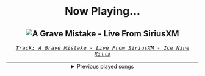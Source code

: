 <div align="center"> 
<h1>Now Playing...</h1>

![A Grave Mistake - Live From SiriusXM](https://i.scdn.co/image/ab67616d00001e0248af952f28e73c668ad0cfb0)
--
_<samp><a href="https://open.spotify.com/track/3FGrFKfl9gkRFqIv4djCDw">Track: A Grave Mistake - Live From SiriusXM - Ice Nine Kills</a></samp>_

<div style="border: 1px #4B5054 solid"></div>
<details>
  <summary>
    Previous played songs
  </summary>
  <table>
    <thead>
      <tr>
        <th>
          Artist
        </th>
        <th>
          Song
        </th>
        <th>
          Link
        </th>
      </tr>
    </thead>
    <tbody>
      <tr><td>Ice Nine Kills</td><td>A Grave Mistake - Live From SiriusXM</td><td><a href="https://open.spotify.com/track/3FGrFKfl9gkRFqIv4djCDw">https://open.spotify.com/track/3FGrFKfl9gkRFqIv4djCDw</a></td></tr><tr><td>Motionless In White</td><td>Voices</td><td><a href="https://open.spotify.com/track/0SnvI0twJ1Mnh0rJlBRrf0">https://open.spotify.com/track/0SnvI0twJ1Mnh0rJlBRrf0</a></td></tr><tr><td>Motionless In White</td><td>Reincarnate</td><td><a href="https://open.spotify.com/track/4vVUoi4U6ikqH2wIoE2fmG">https://open.spotify.com/track/4vVUoi4U6ikqH2wIoE2fmG</a></td></tr><tr><td>Scott Benson Band</td><td>Requiem for a Dream</td><td><a href="https://open.spotify.com/track/1lycZ6BCUETp0NauGdZbsm">https://open.spotify.com/track/1lycZ6BCUETp0NauGdZbsm</a></td></tr><tr><td>Raizer</td><td>Explode</td><td><a href="https://open.spotify.com/track/6zY7DGYzGrkniOU1PxaK4h">https://open.spotify.com/track/6zY7DGYzGrkniOU1PxaK4h</a></td></tr><tr><td>Epic Rap Battles of History</td><td>Guy Fawkes vs Che Guevara</td><td><a href="https://open.spotify.com/track/3h3W34fcJYIKafSrT2PXWQ">https://open.spotify.com/track/3h3W34fcJYIKafSrT2PXWQ</a></td></tr><tr><td>NF</td><td>The Search</td><td><a href="https://open.spotify.com/track/2OKo7g3KfmCt3kyLvUAL0g">https://open.spotify.com/track/2OKo7g3KfmCt3kyLvUAL0g</a></td></tr><tr><td>Dayseeker</td><td>Crooked Soul - Single Version</td><td><a href="https://open.spotify.com/track/19sWmxeEMUegl5z45iDC47">https://open.spotify.com/track/19sWmxeEMUegl5z45iDC47</a></td></tr><tr><td>Caskets</td><td>Signs</td><td><a href="https://open.spotify.com/track/7v6YqvhuUAJXn08bOT9JBs">https://open.spotify.com/track/7v6YqvhuUAJXn08bOT9JBs</a></td></tr><tr><td>Red</td><td>The Evening Hate</td><td><a href="https://open.spotify.com/track/2afTqQjKpq8e4qmUwZbQRI">https://open.spotify.com/track/2afTqQjKpq8e4qmUwZbQRI</a></td></tr><tr><td>Manafest</td><td>No Plan B - Doug Weier Remix</td><td><a href="https://open.spotify.com/track/3ejydoU9tAdSAT8WvljdVo">https://open.spotify.com/track/3ejydoU9tAdSAT8WvljdVo</a></td></tr><tr><td>Motionless In White</td><td>Catharsis</td><td><a href="https://open.spotify.com/track/7FJpjeyDQxmRfZioyFHLLG">https://open.spotify.com/track/7FJpjeyDQxmRfZioyFHLLG</a></td></tr><tr><td>Motionless In White</td><td>Brand New Numb</td><td><a href="https://open.spotify.com/track/0vPkRB52RENZMpHybpFKYK">https://open.spotify.com/track/0vPkRB52RENZMpHybpFKYK</a></td></tr><tr><td>Motionless In White</td><td>Broadcasting From Beyond the Grave: Death Inc.</td><td><a href="https://open.spotify.com/track/6HxvkE4HL60Uf9bHMhkdKt">https://open.spotify.com/track/6HxvkE4HL60Uf9bHMhkdKt</a></td></tr><tr><td>Motionless In White</td><td>Another Life</td><td><a href="https://open.spotify.com/track/0YZEYxd1oiqZRFhnnmTKKi">https://open.spotify.com/track/0YZEYxd1oiqZRFhnnmTKKi</a></td></tr><tr><td>Motionless In White</td><td>Holding on to Smoke</td><td><a href="https://open.spotify.com/track/0CRXtwDkyX0VpkDcaTtG99">https://open.spotify.com/track/0CRXtwDkyX0VpkDcaTtG99</a></td></tr><tr><td>Motionless In White</td><td>Undead Ahead 2: The Tale of the Midnight Ride</td><td><a href="https://open.spotify.com/track/4DQPKxM9mp70Nxz0FH051A">https://open.spotify.com/track/4DQPKxM9mp70Nxz0FH051A</a></td></tr><tr><td>Motionless In White</td><td>Legacy</td><td><a href="https://open.spotify.com/track/0RjTa79DOaCvav4xusyHAH">https://open.spotify.com/track/0RjTa79DOaCvav4xusyHAH</a></td></tr><tr><td>Motionless In White</td><td>Thoughts & Prayers</td><td><a href="https://open.spotify.com/track/0y0v0SDevDcGW5rsDElup3">https://open.spotify.com/track/0y0v0SDevDcGW5rsDElup3</a></td></tr><tr><td>Motionless In White</td><td></c0de></td><td><a href="https://open.spotify.com/track/3p3t4C8mvtZrFBRs6OE7eY">https://open.spotify.com/track/3p3t4C8mvtZrFBRs6OE7eY</a></td></tr>
    </tbody>
  </table>
</details>

</div>
